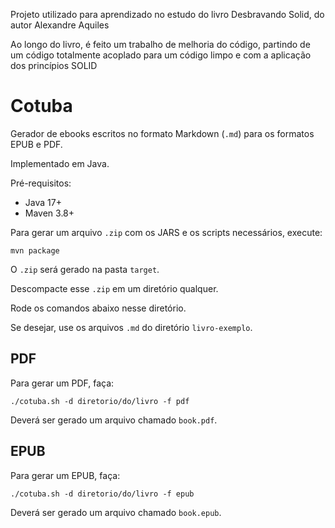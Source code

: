 Projeto utilizado para aprendizado no estudo do livro Desbravando Solid, do autor Alexandre Aquiles

Ao longo do livro, é feito um trabalho de melhoria do código, partindo de um código totalmente acoplado para um código limpo e com a aplicação dos princípios SOLID

# Cotuba

Gerador de ebooks escritos no formato Markdown (`.md`) para os formatos EPUB e PDF.

Implementado em Java.

Pré-requisitos:

- Java 17+
- Maven 3.8+

Para gerar um arquivo `.zip` com os JARS e os scripts necessários, execute:

```
mvn package
```

O `.zip` será gerado na pasta `target`.

Descompacte esse `.zip` em um diretório qualquer.

Rode os comandos abaixo nesse diretório.

Se desejar, use os arquivos `.md` do diretório `livro-exemplo`.

## PDF

Para gerar um PDF, faça:

```
./cotuba.sh -d diretorio/do/livro -f pdf
```

Deverá ser gerado um arquivo chamado `book.pdf`.

## EPUB

Para gerar um EPUB, faça:

```
./cotuba.sh -d diretorio/do/livro -f epub
```

Deverá ser gerado um arquivo chamado `book.epub`.

